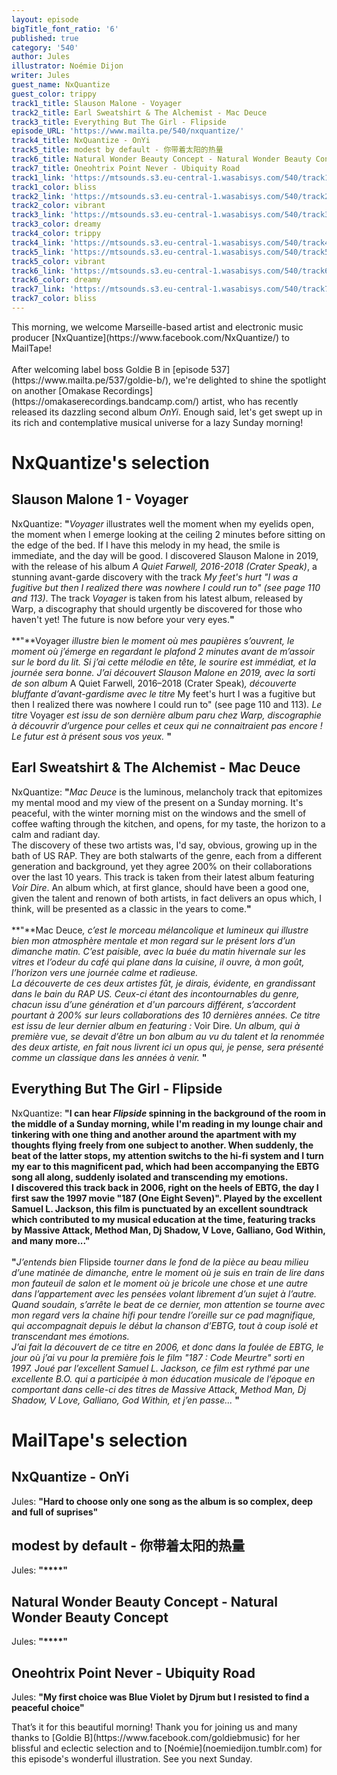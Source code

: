 ```yaml
---
layout: episode
bigTitle_font_ratio: '6'
published: true
category: '540'
author: Jules
illustrator: Noémie Dijon
writer: Jules
guest_name: NxQuantize
guest_color: trippy
track1_title: Slauson Malone - Voyager
track2_title: Earl Sweatshirt & The Alchemist - Mac Deuce
track3_title: Everything But The Girl - Flipside
episode_URL: 'https://www.mailta.pe/540/nxquantize/'
track4_title: NxQuantize - OnYi
track5_title: modest by default - 你带着太阳的热量
track6_title: Natural Wonder Beauty Concept - Natural Wonder Beauty Concept
track7_title: Oneohtrix Point Never - Ubiquity Road
track1_link: 'https://mtsounds.s3.eu-central-1.wasabisys.com/540/track1.mp3'
track1_color: bliss
track2_link: 'https://mtsounds.s3.eu-central-1.wasabisys.com/540/track2.mp3'
track2_color: vibrant
track3_link: 'https://mtsounds.s3.eu-central-1.wasabisys.com/540/track3.mp3'
track3_color: dreamy
track4_color: trippy
track4_link: 'https://mtsounds.s3.eu-central-1.wasabisys.com/540/track4.mp3'
track5_link: 'https://mtsounds.s3.eu-central-1.wasabisys.com/540/track5.mp3'
track5_color: vibrant
track6_link: 'https://mtsounds.s3.eu-central-1.wasabisys.com/540/track6.mp3'
track6_color: dreamy
track7_link: 'https://mtsounds.s3.eu-central-1.wasabisys.com/540/track7.mp3'
track7_color: bliss
---
```

<p id="introduction">
	This morning, we welcome Marseille-based artist and electronic music producer [NxQuantize](https://www.facebook.com/NxQuantize/) to MailTape!
<br><br>
After welcoming label boss Goldie B in [episode 537](https://www.mailta.pe/537/goldie-b/), we're delighted to shine the spotlight on another [Omakase Recordings](https://omakaserecordings.bandcamp.com/) artist, who has recently released its dazzling second album <i>OnYi</i>. Enough said, let's get swept up in its rich and contemplative musical universe for a lazy Sunday morning!
</p>

# NxQuantize's selection

## Slauson Malone 1 - Voyager

NxQuantize: **"**<i>Voyager</i> illustrates well the moment when my eyelids open, the moment when I emerge looking at the ceiling 2 minutes before sitting on the edge of the bed. If I have this melody in my head, the smile is immediate, and the day will be good. I discovered Slauson Malone in 2019, with the release of his album <i>A Quiet Farwell, 2016-2018 (Crater Speak)</i>, a stunning avant-garde discovery with the track <i>My feet's hurt "I was a fugitive but then I realized there was nowhere I could run to" (see page 110 and 113)</i>. The track <i>Voyager</i> is taken from his latest album, released by Warp, a discography that should urgently be discovered for those who haven't yet! The future is now before your very eyes.**"**<br><br>
**"**Voyager <i>illustre bien le moment où mes paupières s’ouvrent, le moment où j’émerge en regardant le plafond 2 minutes avant de m’assoir sur le bord du lit. Si j’ai cette mélodie en tête, le sourire est immédiat, et la journée sera bonne. J’ai découvert Slauson Malone en 2019, avec la sorti de son album </i>A Quiet Farwell, 2016–2018 (Crater Speak)<i>, découverte bluffante d’avant-gardisme avec le titre</i> My feet's hurt I was a fugitive but then I realized there was nowhere I could run to" (see page 110 and 113)<i>. Le titre </i>Voyager<i> est issu de son dernière album paru chez Warp, discographie à découvrir d’urgence pour celles et ceux qui ne connaitraient pas encore ! Le futur est à présent sous vos yeux.</i>
**"**

## Earl Sweatshirt & The Alchemist - Mac Deuce

NxQuantize: **"**<i>Mac Deuce</i> is the luminous, melancholy track that epitomizes my mental mood and my view of the present on a Sunday morning. It's peaceful, with the winter morning mist on the windows and the smell of coffee wafting through the kitchen, and opens, for my taste, the horizon to a calm and radiant day.<br>
The discovery of these two artists was, I'd say, obvious, growing up in the bath of US RAP. They are both stalwarts of the genre, each from a different generation and background, yet they agree 200% on their collaborations over the last 10 years. This track is taken from their latest album featuring <i>Voir Dire</i>. An album which, at first glance, should have been a good one, given the talent and renown of both artists, in fact delivers an opus which, I think, will be presented as a classic in the years to come.**"**<br><br>
**"**Mac Deuce<i>, c’est le morceau mélancolique et lumineux qui illustre bien mon atmosphère mentale et mon regard sur le présent lors d’un dimanche matin. C’est paisible, avec la buée du matin hivernale sur les vitres et l’odeur du café qui plane dans la cuisine, il ouvre, à mon goût, l’horizon vers une journée calme et radieuse.<br>
La découverte de ces deux artistes fût, je dirais, évidente, en grandissant dans le bain du RAP US. Ceux-ci étant des incontournables du genre, chacun issu d’une génération et d'un parcours différent, s’accordent pourtant à 200% sur leurs collaborations des 10 dernières années. Ce titre est issu de leur dernier album en featuring : </i>Voir Dire<i>. Un album, qui à première vue, se devait d’être un bon album au vu du talent et la renommée des deux artiste, en fait nous livrent ici un opus qui, je pense, sera présenté comme un classique dans les années à venir.</i>
**"**

## Everything But The Girl - Flipside

NxQuantize: **"**I can hear <i>Flipside</i> spinning in the background of the room in the middle of a Sunday morning, while I'm reading in my lounge chair and tinkering with one thing and another around the apartment with my thoughts flying freely from one subject to another. When suddenly, the beat of the latter stops, my attention switchs to the hi-fi system and I turn my ear to this magnificent pad, which had been accompanying the EBTG song all along, suddenly isolated and transcending my emotions.<br>
I discovered this track back in 2006, right on the heels of EBTG, the day I first saw the 1997 movie "187 (One Eight Seven)". Played by the excellent Samuel L. Jackson, this film is punctuated by an excellent soundtrack which contributed to my musical education at the time, featuring tracks by Massive Attack, Method Man, Dj Shadow, V Love, Galliano, God Within, and many more...**"**<br><br>
**"**<i>J’entends bien </i>Flipside<i> tourner dans le fond de la pièce au beau milieu d’une matinée de dimanche, entre le moment où je suis en train de lire dans mon fauteuil de salon et le moment où je bricole une chose et une autre dans l’appartement avec les pensées volant librement d’un sujet à l’autre. Quand soudain, s’arrête le beat de ce dernier, mon attention se tourne avec mon regard vers la chaine hifi pour tendre l’oreille sur ce pad magnifique, qui accompagnait depuis le début la chanson d’EBTG, tout à coup isolé et transcendant mes émotions.<br>
J’ai fait la découvert de ce titre en 2006, et donc dans la foulée de EBTG, le jour où j’ai vu pour la première fois le film "187 : Code Meurtre" sorti en 1997. Joué par l’excellent Samuel L. Jackson, ce film est rythmé par une excellente B.O. qui a participée à mon éducation musicale de l’époque en comportant dans celle-ci des titres de Massive Attack, Method Man, Dj Shadow, V Love, Galliano, God Within, et j’en passe...</i>
**"**

# MailTape's selection

## NxQuantize - OnYi

Jules: **"**Hard to choose only one song as the album is so complex, deep and full of suprises**"**

## modest by default - 你带着太阳的热量

Jules: **"****"**

## Natural Wonder Beauty Concept - Natural Wonder Beauty Concept

Jules: **"****"**

## Oneohtrix Point Never - Ubiquity Road

Jules: **"**My first choice was Blue Violet by Djrum but I resisted to find a peaceful choice**"**

<p id="outroduction">That’s it for this beautiful morning! Thank you for joining us and many thanks to [Goldie B](https://www.facebook.com/goldiebmusic) for her blissful and eclectic selection and to [Noémie](noemiedijon.tumblr.com) for this episode's wonderful illustration. See you next Sunday.</p>
